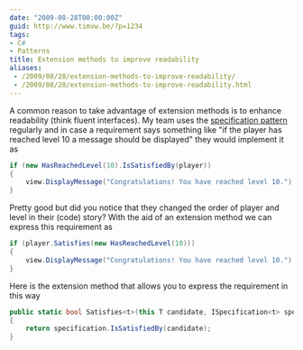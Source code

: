 ```yaml
---
date: "2009-08-28T00:00:00Z"
guid: http://www.timvw.be/?p=1234
tags:
- C#
- Patterns
title: Extension methods to improve readability
aliases:
 - /2009/08/28/extension-methods-to-improve-readability/
 - /2009/08/28/extension-methods-to-improve-readability.html
---
```

A common reason to take advantage of extension methods is to enhance readability (think fluent interfaces). My team uses the [specification pattern](http://en.wikipedia.org/wiki/Specification_pattern) regularly and in case a requirement says something like "if the player has reached level 10 a message should be displayed" they would implement it as

```csharp
if (new HasReachedLevel(10).IsSatisfiedBy(player))
{
	view.DisplayMessage("Congratulations! You have reached level 10.");
}
```

Pretty good but did you notice that they changed the order of player and level in their (code) story? With the aid of an extension method we can express this requirement as

```csharp
if (player.Satisfies(new HasReachedLevel(10)))
{
	view.DisplayMessage("Congratulations! You have reached level 10.");
}
```

Here is the extension method that allows you to express the requirement in this way

```csharp
public static bool Satisfies<t>(this T candidate, ISpecification<t> specification)
{
	return specification.IsSatisfiedBy(candidate);
}
```
